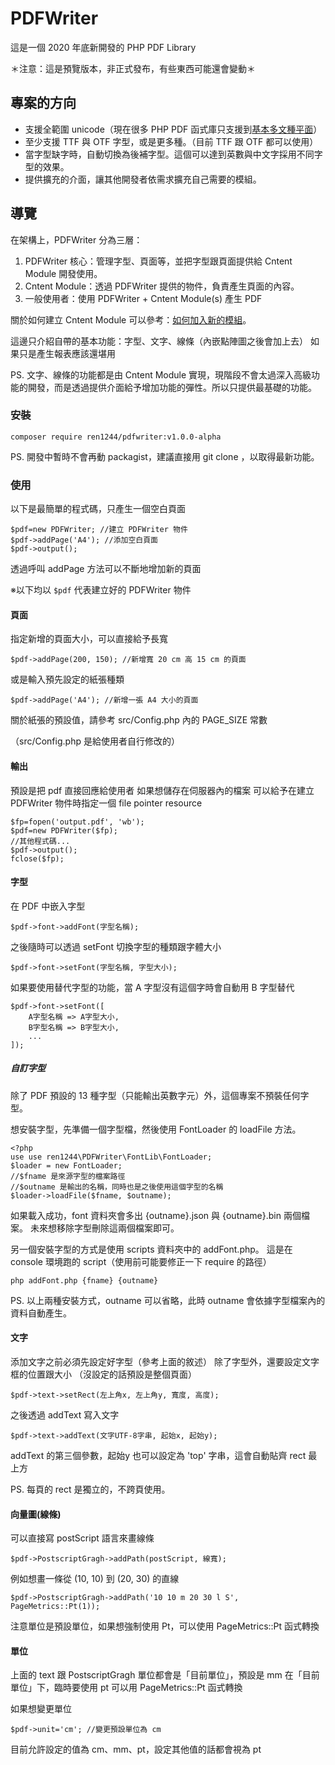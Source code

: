 # PDFWriter

這是一個 2020 年底新開發的 PHP PDF Library

＊注意：這是預覽版本，非正式發布，有些東西可能還會變動＊

## 專案的方向

* 支援全範圍 unicode（現在很多 PHP PDF 函式庫只支援到[基本多文種平面](https://zh.wikipedia.org/wiki/Unicode%E5%AD%97%E7%AC%A6%E5%B9%B3%E9%9D%A2%E6%98%A0%E5%B0%84#%E5%9F%BA%E6%9C%AC%E5%A4%9A%E6%96%87%E7%A7%8D%E5%B9%B3%E9%9D%A2)）
* 至少支援 TTF 與 OTF 字型，或是更多種。（目前 TTF 跟 OTF 都可以使用）
* 當字型缺字時，自動切換為後補字型。這個可以達到英數與中文字採用不同字型的效果。
* 提供擴充的介面，讓其他開發者依需求擴充自己需要的模組。

## 導覽

在架構上，PDFWriter 分為三層：
1. PDFWriter 核心：管理字型、頁面等，並把字型跟頁面提供給 Cntent Module 開發使用。
2. Cntent Module：透過 PDFWriter 提供的物件，負責產生頁面的內容。
3. 一般使用者：使用 PDFWriter + Cntent Module(s) 產生 PDF

關於如何建立 Cntent Module 可以參考：[如何加入新的模組](doc/module.md)。

這邊只介紹自帶的基本功能：字型、文字、線條（內嵌點陣圖之後會加上去）
如果只是產生報表應該還堪用

PS. 文字、線條的功能都是由 Cntent Module 實現，現階段不會太過深入高級功能的開發，而是透過提供介面給予增加功能的彈性。所以只提供最基礎的功能。

### 安裝

    composer require ren1244/pdfwriter:v1.0.0-alpha

PS. 開發中暫時不會再動 packagist，建議直接用 git clone ，以取得最新功能。

### 使用

以下是最簡單的程式碼，只產生一個空白頁面

    $pdf=new PDFWriter; //建立 PDFWriter 物件
    $pdf->addPage('A4'); //添加空白頁面
    $pdf->output();

透過呼叫 addPage 方法可以不斷地增加新的頁面

※以下均以 `$pdf` 代表建立好的 PDFWriter 物件

#### 頁面

指定新增的頁面大小，可以直接給予長寬

    $pdf->addPage(200, 150); //新增寬 20 cm 高 15 cm 的頁面

或是輸入預先設定的紙張種類

    $pdf->addPage('A4'); //新增一張 A4 大小的頁面

關於紙張的預設值，請參考 src/Config.php 內的 PAGE_SIZE 常數

（src/Config.php 是給使用者自行修改的）

#### 輸出

預設是把 pdf 直接回應給使用者
如果想儲存在伺服器內的檔案
可以給予在建立 PDFWriter 物件時指定一個 file pointer resource

    $fp=fopen('output.pdf', 'wb');
    $pdf=new PDFWriter($fp);
    //其他程式碼...
    $pdf->output();
    fclose($fp);

#### 字型

在 PDF 中嵌入字型

    $pdf->font->addFont(字型名稱);

之後隨時可以透過 setFont 切換字型的種類跟字體大小

    $pdf->font->setFont(字型名稱, 字型大小);

如果要使用替代字型的功能，當 A 字型沒有這個字時會自動用 B 字型替代

    $pdf->font->setFont([
        A字型名稱 => A字型大小,
        B字型名稱 => B字型大小,
        ...
    ]);

##### 自訂字型

除了 PDF 預設的 13 種字型（只能輸出英數字元）外，這個專案不預裝任何字型。

想安裝字型，先準備一個字型檔，然後使用 FontLoader 的 loadFile 方法。

    <?php
    use use ren1244\PDFWriter\FontLib\FontLoader;
    $loader = new FontLoader;
    //$fname 是來源字型的檔案路徑
    //$outname 是輸出的名稱，同時也是之後使用這個字型的名稱
    $loader->loadFile($fname, $outname);

如果載入成功，font 資料夾會多出 {outname}.json 與 {outname}.bin 兩個檔案。
未來想移除字型刪除這兩個檔案即可。

另一個安裝字型的方式是使用 scripts 資料夾中的 addFont.php。
這是在 console 環境跑的 script（使用前可能要修正一下 require 的路徑）

    php addFont.php {fname} {outname}

PS. 以上兩種安裝方式，outname 可以省略，此時 outname 會依據字型檔案內的資料自動產生。

#### 文字

添加文字之前必須先設定好字型（參考上面的敘述）
除了字型外，還要設定文字框的位置跟大小
（沒設定的話預設是整個頁面）

    $pdf->text->setRect(左上角x, 左上角y, 寬度, 高度);

之後透過 addText 寫入文字

    $pdf->text->addText(文字UTF-8字串, 起始x, 起始y);

addText 的第三個參數，起始y 也可以設定為 'top' 字串，這會自動貼齊 rect 最上方

PS. 每頁的 rect 是獨立的，不跨頁使用。

#### 向量圖(線條)

可以直接寫 postScript 語言來畫線條

    $pdf->PostscriptGragh->addPath(postScript, 線寬);

例如想畫一條從 (10, 10) 到 (20, 30) 的直線

    $pdf->PostscriptGragh->addPath('10 10 m 20 30 l S', PageMetrics::Pt(1));

注意單位是預設單位，如果想強制使用 Pt，可以使用 PageMetrics::Pt 函式轉換

#### 單位

上面的 text 跟 PostscriptGragh 單位都會是「目前單位」，預設是 mm
在「目前單位」下，臨時要使用 pt 可以用 PageMetrics::Pt 函式轉換

如果想變更單位

    $pdf->unit='cm'; //變更預設單位為 cm

目前允許設定的值為 cm、mm、pt，設定其他值的話都會視為 pt
